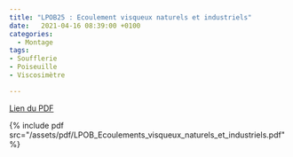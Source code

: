 ```yaml
---
title: "LPOB25 : Ecoulement visqueux naturels et industriels"
date:   2021-04-16 08:39:00 +0100
categories:
  - Montage
tags:
- Soufflerie
- Poiseuille
- Viscosimètre

---
```

[Lien du PDF](/assets/pdf/LPOB_Ecoulements_visqueux_naturels_et_industriels.pdf)

{% include pdf src="/assets/pdf/LPOB_Ecoulements_visqueux_naturels_et_industriels.pdf" %}
